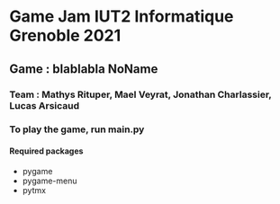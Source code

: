 # Game Jam IUT2 Informatique Grenoble 2021

## Game : blablabla NoName

### Team : Mathys Rituper, Mael Veyrat, Jonathan Charlassier, Lucas Arsicaud 
### To play the game, run main.py
####
#### Required packages
- pygame
- pygame-menu
- pytmx